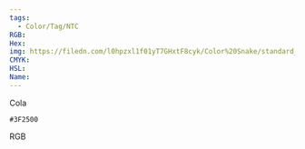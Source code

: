 ```yaml
---
tags:
  - Color/Tag/NTC
RGB:
Hex:
img: https://filedn.com/l0hpzxl1f01yT7GHxtF8cyk/Color%20Snake/standard_csv_to_svg//3F2500.svg
CMYK:
HSL:
Name:
---
```

Cola
```palette
#3F2500
```
RGB
